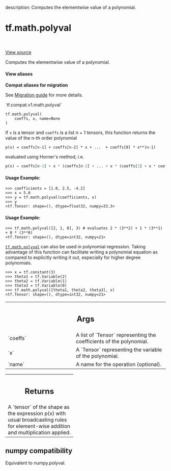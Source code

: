 description: Computes the elementwise value of a polynomial.

<div itemscope itemtype="http://developers.google.com/ReferenceObject">
<meta itemprop="name" content="tf.math.polyval" />
<meta itemprop="path" content="Stable" />
</div>

# tf.math.polyval

<!-- Insert buttons and diff -->

<table class="tfo-notebook-buttons tfo-api nocontent" align="left">

</table>

<a target="_blank" class="external" href="/code/stable/tensorflow/python/ops/math_ops.py">View source</a>



Computes the elementwise value of a polynomial.

<section class="expandable">
  <h4 class="showalways">View aliases</h4>
  <p>
<b>Compat aliases for migration</b>
<p>See
<a href="https://www.tensorflow.org/guide/migrate">Migration guide</a> for
more details.</p>
<p>`tf.compat.v1.math.polyval`</p>
</p>
</section>

<pre class="devsite-click-to-copy prettyprint lang-py tfo-signature-link">
<code>tf.math.polyval(
    coeffs, x, name=None
)
</code></pre>



<!-- Placeholder for "Used in" -->

If `x` is a tensor and `coeffs` is a list n + 1 tensors,
this function returns the value of the n-th order polynomial

`p(x) = coeffs[n-1] + coeffs[n-2] * x + ...  + coeffs[0] * x**(n-1)`

evaluated using Horner's method, i.e.

```python
p(x) = coeffs[n-1] + x * (coeffs[n-2] + ... + x * (coeffs[1] + x * coeffs[0]))
```

#### Usage Example:



```
>>> coefficients = [1.0, 2.5, -4.2]
>>> x = 5.0
>>> y = tf.math.polyval(coefficients, x)
>>> y
<tf.Tensor: shape=(), dtype=float32, numpy=33.3>
```

#### Usage Example:



```
>>> tf.math.polyval([2, 1, 0], 3) # evaluates 2 * (3**2) + 1 * (3**1) + 0 * (3**0)
<tf.Tensor: shape=(), dtype=int32, numpy=21>
```

<a href="../../tf/math/polyval.md"><code>tf.math.polyval</code></a> can also be used in polynomial regression. Taking
advantage of this function can facilitate writing a polynomial equation
as compared to explicitly writing it out, especially for higher degree
polynomials.

```
>>> x = tf.constant(3)
>>> theta1 = tf.Variable(2)
>>> theta2 = tf.Variable(1)
>>> theta3 = tf.Variable(0)
>>> tf.math.polyval([theta1, theta2, theta3], x)
<tf.Tensor: shape=(), dtype=int32, numpy=21>
```

<!-- Tabular view -->
 <table class="responsive fixed orange">
<colgroup><col width="214px"><col></colgroup>
<tr><th colspan="2"><h2 class="add-link">Args</h2></th></tr>

<tr>
<td>
`coeffs`
</td>
<td>
A list of `Tensor` representing the coefficients of the polynomial.
</td>
</tr><tr>
<td>
`x`
</td>
<td>
A `Tensor` representing the variable of the polynomial.
</td>
</tr><tr>
<td>
`name`
</td>
<td>
A name for the operation (optional).
</td>
</tr>
</table>



<!-- Tabular view -->
 <table class="responsive fixed orange">
<colgroup><col width="214px"><col></colgroup>
<tr><th colspan="2"><h2 class="add-link">Returns</h2></th></tr>
<tr class="alt">
<td colspan="2">
A `tensor` of the shape as the expression p(x) with usual broadcasting
rules for element-wise addition and multiplication applied.
</td>
</tr>

</table>




 <section><devsite-expandable expanded>
 <h2 class="showalways">numpy compatibility</h2>

Equivalent to numpy.polyval.


 </devsite-expandable></section>

